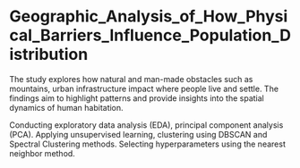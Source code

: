 # Geographic_Analysis_of_How_Physical_Barriers_Influence_Population_Distribution
The study explores how natural and man-made obstacles such as mountains, urban infrastructure impact where people live and settle. The findings aim to highlight patterns and provide insights into the spatial dynamics of human habitation.

Conducting exploratory data analysis (EDA), principal component analysis (PCA). Applying unsupervised learning, clustering using DBSCAN and Spectral Clustering methods. Selecting hyperparameters using the nearest neighbor method.
